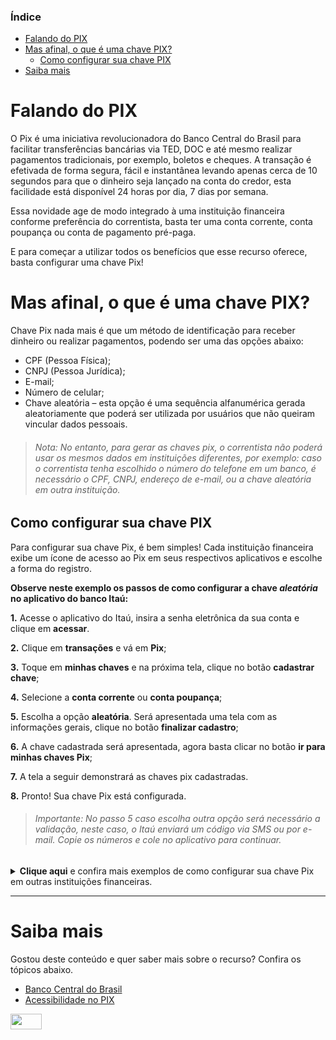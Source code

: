 ### **Índice** ###

- [Falando do PIX](https://github.com/JessicaTechWriter/pix-tutorial/blob/main/pix-tutorial.md#falando-do-pix)
- [Mas afinal, o que é uma chave PIX?](https://github.com/JessicaTechWriter/pix-tutorial/blob/main/pix-tutorial.md#mas-afinal-o-que-%C3%A9-uma-chave-pix)
  - [Como configurar sua chave PIX](https://github.com/JessicaTechWriter/pix-tutorial/blob/main/pix-tutorial.md#como-configurar-sua-chave-pix)
- [Saiba mais](https://github.com/JessicaTechWriter/pix-tutorial/blob/main/pix-tutorial.md#saiba-mais)


# **Falando do PIX**

O Pix é uma iniciativa revolucionadora do Banco Central do Brasil para facilitar transferências bancárias via TED, DOC e até mesmo realizar pagamentos tradicionais, por exemplo, boletos e cheques. A transação é efetivada de forma segura, fácil e instantânea levando apenas cerca de 10 segundos para que o dinheiro seja lançado na conta do credor, esta facilidade está disponível 24 horas por dia, 7 dias por semana.

Essa novidade age de modo integrado à uma instituição financeira conforme preferência do correntista, basta ter uma conta corrente, conta poupança ou conta de pagamento pré-paga.

E para começar a utilizar todos os benefícios que esse recurso oferece, basta configurar uma chave Pix!

# **Mas afinal, o que é uma chave PIX?**

Chave Pix nada mais é que um método de identificação para receber dinheiro ou realizar pagamentos, podendo ser uma das opções abaixo:

- CPF (Pessoa Física);
- CNPJ (Pessoa Jurídica);
- E-mail;
- Número de celular;
- Chave aleatória – esta opção é uma sequência alfanumérica gerada aleatoriamente que poderá ser utilizada por usuários que não queiram vincular dados pessoais.

> ###### Nota: No entanto, para gerar as chaves pix, o correntista não poderá usar os mesmos dados em instituições diferentes, por exemplo: caso o correntista tenha escolhido o número do telefone em um banco, é necessário o CPF, CNPJ, endereço de e-mail, ou a chave aleatória em outra instituição.

## **Como configurar sua chave PIX**

Para configurar sua chave Pix, é bem simples! Cada instituição financeira exibe um ícone de acesso ao Pix em seus respectivos aplicativos e escolhe a forma do registro. 

**Observe neste exemplo os passos de como configurar a chave _aleatória_ no aplicativo do banco Itaú:**

**1.** Acesse o aplicativo do Itaú, insira a senha eletrônica da sua conta e clique em **acessar**.

**2.** Clique em **transações** e vá em **Pix**;

**3.** Toque em **minhas chaves** e na próxima tela, clique no botão **cadastrar chave**;

**4.** Selecione a **conta corrente** ou **conta poupança**;

**5.** Escolha a opção **aleatória**. Será apresentada uma tela com as informações gerais, clique no botão **finalizar cadastro**;

**6.** A chave cadastrada será apresentada, agora basta clicar no botão **ir para minhas chaves Pix**;

**7.** A tela a seguir demonstrará as chaves pix cadastradas.

**8.** Pronto! Sua chave Pix está configurada.

>###### Importante: No passo 5 caso escolha outra opção será necessário a validação, neste caso, o Itaú enviará um código via SMS ou por e-mail. Copie os números e cole no aplicativo para continuar.


**<details><summary>Clique aqui** e confira mais exemplos de como configurar sua chave Pix em outras instituições financeiras.</summary> 
  <table>
  <tr>
   <td><a href="https://ajuda.bancointer.com.br/pt-BR/articles/4252528-como-cadastro-as-chaves-do-pix-no-inter#/">Inter</a>
   </td>    
   <td><a href="https://banco.bradesco/pix/#cadastro">Bradesco</a>
   </td>
   <td><a href="https://www.santander.com.br/app-santander-pix-desk">Santander</a>
   <td><a href="https://www.caixa.gov.br/faleconosco/como-podemos-te-ajudar/pix/Paginas/default.aspx">Caixa Econômica</a>
   </td>
   <td><a href="https://www.bb.com.br/pbb/pagina-inicial/solucoes-digitais/como-fazer/cadastro-no-pix">Banco do Brasil</a>
   </td>
  </tr>
  </table>
</details>

_________________________________________________________________________________________________
# **Saiba mais**

Gostou deste conteúdo e quer saber mais sobre o recurso? Confira os tópicos abaixo.

- [Banco Central do Brasil](https://www.bcb.gov.br/estabilidadefinanceira/pix)
- [Acessibilidade no PIX](https://www.bcb.gov.br/estabilidadefinanceira/acessibilidadepix)

<img src="https://user-images.githubusercontent.com/109318594/180615025-ece8e6a2-5135-4bbb-a277-88cd63242673.JPG" width="50" height="25">
